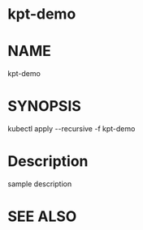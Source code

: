 kpt-demo
==================================================

# NAME

  kpt-demo

# SYNOPSIS

  kubectl apply --recursive -f kpt-demo

# Description

sample description

# SEE ALSO

